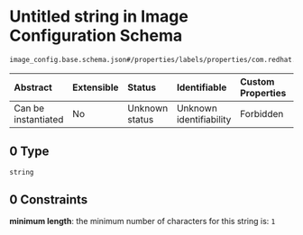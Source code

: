 # Untitled string in Image Configuration Schema

```txt
image_config.base.schema.json#/properties/labels/properties/com.redhat.delivery.appregistry/oneOf/0
```



| Abstract            | Extensible | Status         | Identifiable            | Custom Properties | Additional Properties | Access Restrictions | Defined In                                                                                      |
| :------------------ | :--------- | :------------- | :---------------------- | :---------------- | :-------------------- | :------------------ | :---------------------------------------------------------------------------------------------- |
| Can be instantiated | No         | Unknown status | Unknown identifiability | Forbidden         | Allowed               | none                | [image\_config.base.schema.json\*](../out/image_config.base.schema.json "open original schema") |

## 0 Type

`string`

## 0 Constraints

**minimum length**: the minimum number of characters for this string is: `1`
